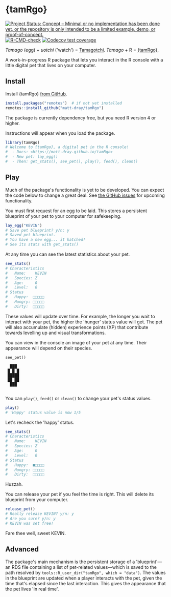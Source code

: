 
# {tamRgo}

<!-- badges: start -->
[![Project Status: Concept – Minimal or no implementation has been done yet, or the repository is only intended to be a limited example, demo, or proof-of-concept.](https://www.repostatus.org/badges/latest/concept.svg)](https://www.repostatus.org/#concept)
[![R-CMD-check](https://github.com/matt-dray/tamRgo/workflows/R-CMD-check/badge.svg)](https://github.com/matt-dray/tamRgo/actions)
[![Codecov test coverage](https://codecov.io/gh/matt-dray/tamRgo/branch/main/graph/badge.svg)](https://app.codecov.io/gh/matt-dray/tamRgo?branch=main)
<!-- badges: end -->

_Tamago_ (egg) + _uotchi_ ('watch') = [Tamagotchi](https://en.wikipedia.org/wiki/Tamagotchi). _Tamago_ + R = [{tamRgo}](https://github.com/matt-dray/tamRgo).

A work-in-progress R package that lets you interact in the R console with a little digital pet that lives on your computer.

## Install

Install {tamRgo} [from GitHub](https://www.github.com/matt-dray/tamRgo).

``` r
install.packages("remotes")  # if not yet installed
remotes::install_github("matt-dray/tamRgo")
```

The package is currently dependency free, but you need R version 4 or higher.

Instructions will appear when you load the package.

``` r
library(tamRgo)
# Welcome to {tamRgo}, a digital pet in the R console!
#  - Docs: <https://matt-dray.github.io/tamRgo>
#  - New pet: lay_egg()
#  - Then: get_stats(), see_pet(), play(), feed(), clean()
```

## Play

Much of the package's functionality is yet to be developed. You can expect the code below to change a great deal. See [the GitHub issues](https://github.com/matt-dray/tamRgo/issues) for upcoming functionality. 

You must first request for an egg to be laid. This stores a persistent blueprint of your pet to your computer for safekeeping.

``` r
lay_egg("KEVIN")
# Save pet blueprint? y/n: y
# Saved pet blueprint.
# You have a new egg... it hatched!
# See its stats with get_stats()
```

At any time you can see the latest statistics about your pet. 

``` r
see_stats()
# Characteristics
#   Name:    KEVIN
#   Species: Z
#   Age:     0
#   Level:   0
# Status
#   Happy:  □□□□□
#   Hungry: □□□□□
#   Dirty:  □□□□□
```

These values will update over time. For example, the longer you wait to interact with your pet, the higher the 'hunger' status value will get. The pet will also accumulate (hidden) experience points (XP) that contribute towards levelling up and visual transformations.

You can view in the console an image of your pet at any time. Their appearance will depend on their species.

```
see_pet()
       
  ███  
 █ █ █ 
 █████ 
 ██ ██ 
  ███  
       
```

You can `play()`, `feed()` or `clean()` to change your pet's status values.

``` r
play()
# 'Happy' status value is now 1/5
```

Let's recheck the 'happy' status.

``` r
see_stats()
# Characteristics
#   Name:    KEVIN
#   Species: Z
#   Age:     0
#   Level:   0
# Status
#   Happy:  ■□□□□
#   Hungry: □□□□□
#   Dirty:  □□□□□
```

Huzzah.

You can release your pet if you feel the time is right. This will delete its blueprint from your computer.

``` r
release_pet()
# Really release KEVIN? y/n: y
# Are you sure? y/n: y
# KEVIN was set free!
```

Fare thee well, sweet KEVIN.

## Advanced

The package's main mechanism is the persistent storage of a 'blueprint'&mdash;an RDS file containing a list of pet-related values&mdash;which is saved to the path resolved by `tools::R_user_dir("tamRgo", which = "data")`. The values in the blueprint are updated when a player interacts with the pet, given the time that's elapsed since the last interaction. This gives the appearance that the pet lives 'in real time'.
